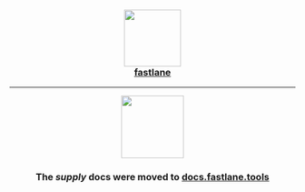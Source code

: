 <h3 align="center">
  <a href="https://docs.fastlane.tools/actions/supply/">
    <img src="https://raw.githubusercontent.com/fastlane/fastlane/master/fastlane/assets/fastlane.png" width="100" />
    <br />
    fastlane
  </a>
</h3>

------

<p align="center">
  <a href="https://docs.fastlane.tools/actions/supply/">
    <img src="https://raw.githubusercontent.com/fastlane/fastlane/master/supply/assets/supply.png" height="110">
  </a>
</p>

<h3 align="center">The <i>supply</i> docs were moved to <a href='https://docs.fastlane.tools/actions/supply/'>docs.fastlane.tools</a></h3>
